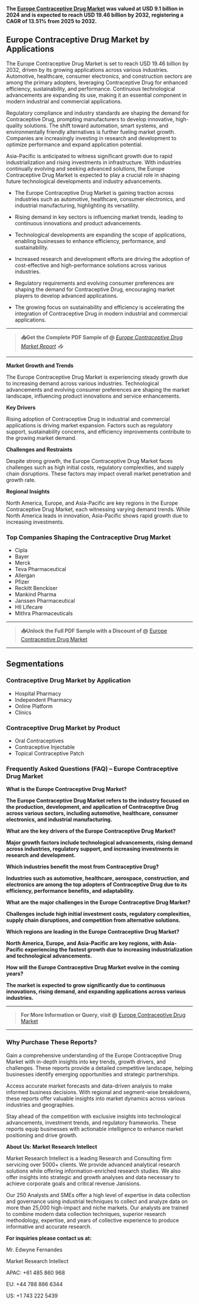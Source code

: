 <p><strong>The <a href="https://www.marketresearchintellect.com/download-sample/?rid=202569&amp;utm_source=Pulse-April-Europe&amp;utm_medium=852">Europe Contraceptive Drug Market</a> was valued at USD 9.1 billion in 2024 and is expected to reach USD 19.46 billion by 2032, registering a CAGR of 13.51% from 2025 to 2032.</strong></p><h2>Europe Contraceptive Drug Market by Applications&nbsp;</h2><p><p>The Europe Contraceptive Drug Market is set to reach USD 19.46 billion by 2032, driven by its growing applications across various industries. Automotive, healthcare, consumer electronics, and construction sectors are among the primary adopters, leveraging Contraceptive Drug for enhanced efficiency, sustainability, and performance. Continuous technological advancements are expanding its use, making it an essential component in modern industrial and commercial applications.</p><p>Regulatory compliance and industry standards are shaping the demand for Contraceptive Drug, prompting manufacturers to develop innovative, high-quality solutions. The shift toward automation, smart systems, and environmentally friendly alternatives is further fueling market growth. Companies are increasingly investing in research and development to optimize performance and expand application potential.</p><p>Asia-Pacific is anticipated to witness significant growth due to rapid industrialization and rising investments in infrastructure. With industries continually evolving and seeking advanced solutions, the Europe Contraceptive Drug Market is expected to play a crucial role in shaping future technological developments and industry advancements.</p></p><ul><li><p>The Europe Contraceptive Drug Market is gaining traction across industries such as automotive, healthcare, consumer electronics, and industrial manufacturing, highlighting its versatility.</p></li><li><p>Rising demand in key sectors is influencing market trends, leading to continuous innovations and product advancements.</p></li><li><p>Technological developments are expanding the scope of applications, enabling businesses to enhance efficiency, performance, and sustainability.</p></li><li><p>Increased research and development efforts are driving the adoption of cost-effective and high-performance solutions across various industries.</p></li><li><p>Regulatory requirements and evolving consumer preferences are shaping the demand for Contraceptive Drug, encouraging market players to develop advanced applications.</p></li><li><p>The growing focus on sustainability and efficiency is accelerating the integration of Contraceptive Drug in modern industrial and commercial applications.</p></li></ul><hr /><blockquote><p><strong><span class="font-[700]">📥Get the Complete PDF Sample of @ </span></strong><em><span class="font-[700]"><a href="https://www.marketresearchintellect.com/download-sample/?rid=202569&amp;utm_source=Pulse-April-Europe&amp;utm_medium=852" target="_blank" data-tracking-control-name="article-ssr-frontend-pulse_little-text-block" data-tracking-will-navigate="" data-test-link="">Europe Contraceptive Drug Market Report</a>&nbsp;📥</span></em></p></blockquote><hr /><p class="" data-start="77" data-end="360"><strong data-start="77" data-end="105">Market Growth and Trends</strong></p><p class="" data-start="77" data-end="360">The Europe Contraceptive Drug Market is experiencing steady growth due to increasing demand across various industries. Technological advancements and evolving consumer preferences are shaping the market landscape, influencing product innovations and service enhancements.</p><p class="" data-start="362" data-end="606"><strong data-start="362" data-end="377">Key Drivers</strong></p><p class="" data-start="362" data-end="606">Rising adoption of Contraceptive Drug in industrial and commercial applications is driving market expansion. Factors such as regulatory support, sustainability concerns, and efficiency improvements contribute to the growing market demand.</p><p class="" data-start="608" data-end="849"><strong data-start="608" data-end="637">Challenges and Restraints</strong></p><p class="" data-start="608" data-end="849">Despite strong growth, the Europe Contraceptive Drug Market faces challenges such as high initial costs, regulatory complexities, and supply chain disruptions. These factors may impact overall market penetration and growth rate.</p><p class="" data-start="851" data-end="1095"><strong data-start="851" data-end="872">Regional Insights</strong></p><p class="" data-start="851" data-end="1095">North America, Europe, and Asia-Pacific are key regions in the Europe Contraceptive Drug Market, each witnessing varying demand trends. While North America leads in innovation, Asia-Pacific shows rapid growth due to increasing investments.</p><p><h3>Top Companies Shaping the Contraceptive Drug Market </h3><ul><li>Cipla</li><li>Bayer</li><li>Merck</li><li>Teva Pharmaceutical</li><li>Allergan</li><li>Pfizer</li><li>Reckitt Benckiser</li><li>Mankind Pharma</li><li>Janssen Pharmaceutical</li><li>Hll Lifecare</li><li>Mithra Pharmaceuticals</li></ul></p><hr /><blockquote><p><strong>📥Unlock the Full PDF Sample with a Discount of @</strong> <a href="https://www.marketresearchintellect.com/ask-for-discount/?rid=202569&amp;utm_source=Pulse-April-Europe&amp;utm_medium=852">Europe Contraceptive Drug Market</a></p></blockquote><hr /><p><h2>Segmentations</h2><h3>Contraceptive Drug Market by Application</h3><ul><li>Hospital Pharmacy</li><li>Independent Pharmacy</li><li>Online Platform</li><li>Clinics</li></ul><h3>Contraceptive Drug Market by Product</h3><ul><li>Oral Contraceptives</li><li>Contraceptive Injectable</li><li>Topical Contraceptive Patch</li></ul></p><h3><strong>Frequently Asked Questions (FAQ) &ndash; Europe Contraceptive Drug Market</strong></h3><p><strong>What is the Europe Contraceptive Drug Market?</strong></p><p><strong>The Europe Contraceptive Drug Market refers to the industry focused on the production, development, and application of Contraceptive Drug across various sectors, including automotive, healthcare, consumer electronics, and industrial manufacturing.</strong></p><p><strong>What are the key drivers of the Europe Contraceptive Drug Market?</strong></p><p><strong>Major growth factors include technological advancements, rising demand across industries, regulatory support, and increasing investments in research and development.</strong></p><p><strong>Which industries benefit the most from Contraceptive Drug?</strong></p><p><strong>Industries such as automotive, healthcare, aerospace, construction, and electronics are among the top adopters of Contraceptive Drug due to its efficiency, performance benefits, and adaptability.</strong></p><p><strong>What are the major challenges in the Europe Contraceptive Drug Market?</strong></p><p><strong>Challenges include high initial investment costs, regulatory complexities, supply chain disruptions, and competition from alternative solutions.</strong></p><p><strong>Which regions are leading in the Europe Contraceptive Drug Market?</strong></p><p><strong>North America, Europe, and Asia-Pacific are key regions, with Asia-Pacific experiencing the fastest growth due to increasing industrialization and technological advancements.</strong></p><p><strong>How will the Europe Contraceptive Drug Market evolve in the coming years?</strong></p><p><strong>The market is expected to grow significantly due to continuous innovations, rising demand, and expanding applications across various industries.</strong></p><hr /><blockquote><p><span class="font-[700]"><strong>For More Information or Query, visit&nbsp;@</strong>&nbsp;</span><span class="font-[700]"><a href="https://www.marketresearchintellect.com/product/contraceptive-drug-market-size-and-forecast/?utm_source=Linkedin&utm_medium=852" target="_blank" data-tracking-control-name="article-ssr-frontend-pulse_little-text-block" data-tracking-will-navigate="" data-test-link="">Europe Contraceptive Drug Market</a></span></p></blockquote><hr /><h3><strong data-start="0" data-end="31">Why Purchase These Reports?</strong></h3><p class="" data-start="35" data-end="297">Gain a comprehensive understanding of the Europe Contraceptive Drug Market with in-depth insights into key trends, growth drivers, and challenges. These reports provide a detailed competitive landscape, helping businesses identify emerging opportunities and strategic partnerships.</p><p class="" data-start="299" data-end="540">Access accurate market forecasts and data-driven analysis to make informed business decisions. With regional and segment-wise breakdowns, these reports offer valuable insights into market dynamics across various industries and geographies.</p><p class="" data-start="542" data-end="784">Stay ahead of the competition with exclusive insights into technological advancements, investment trends, and regulatory frameworks. These reports equip businesses with actionable intelligence to enhance market positioning and drive growth.</p><p><strong><span class="font-[700]">About Us: Market Research Intellect</span></strong></p><p><span class="">Market Research Intellect is a leading Research and Consulting firm servicing over 5000+ clients. We provide advanced analytical research solutions while offering information-enriched research studies.&nbsp;</span>We also offer insights into strategic and growth analyses and data necessary to achieve corporate goals and critical revenue Janisions.</p><p><span class="">Our 250 Analysts and SMEs offer a high level of expertise in data collection and governance using industrial techniques to collect and analyze data on more than 25,000 high-impact and niche markets. Our analysts are trained to combine modern data collection techniques, superior research methodology, expertise, and years of collective experience to produce informative and accurate research.</span></p><p><strong>For inquiries please contact us at:</strong></p><p>Mr. Edwyne Fernandes</p><p>Market Research Intellect</p><p>APAC: +61 485 860 968</p><p>EU: +44 788 886 6344</p><p>US: +1 743 222 5439</p>